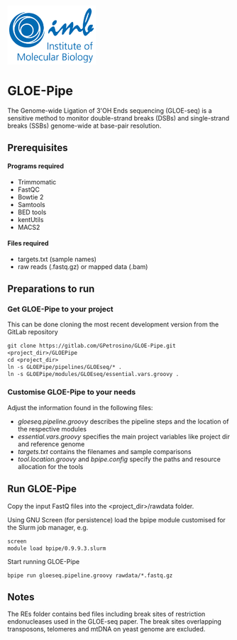 ![IMB-logo](resources/IMB_logo.png)

# GLOE-Pipe #

The Genome-wide Ligation of 3'OH Ends sequencing (GLOE-seq) is a sensitive method to monitor double-strand breaks (DSBs) and single-strand breaks (SSBs) genome-wide at base-pair resolution.

## Prerequisites ##
#### Programs required ####
- Trimmomatic
- FastQC
- Bowtie 2
- Samtools
- BED tools
- kentUtils
- MACS2

#### Files required ####
- targets.txt (sample names)
- raw reads (.fastq.gz) or mapped data (.bam)

## Preparations to run ##

### Get GLOE-Pipe to your project ###
This can be done cloning the most recent development version from the GitLab repository

    git clone https://gitlab.com/GPetrosino/GLOE-Pipe.git <project_dir>/GLOEPipe
    cd <project_dir>
    ln -s GLOEPipe/pipelines/GLOEseq/* . 
    ln -s GLOEPipe/modules/GLOEseq/essential.vars.groovy .  

### Customise GLOE-Pipe to your needs ###

Adjust the information found in the following files:

- *gloeseq.pipeline.groovy* describes the pipeline steps and the location of the respective modules
- *essential.vars.groovy* specifies the main project variables like project dir and reference genome 
- *targets.txt* contains the filenames and sample comparisons
- *tool.location.groovy* and *bpipe.config* specify the paths and resource allocation for the tools

## Run GLOE-Pipe ##

Copy the input FastQ files into the <project_dir>/rawdata folder.

Using GNU Screen (for persistence) load the bpipe module customised for the Slurm job manager, e.g.

    screen
    module load bpipe/0.9.9.3.slurm

Start running GLOE-Pipe 

    bpipe run gloeseq.pipeline.groovy rawdata/*.fastq.gz

## Notes ##

The REs folder contains bed files including break sites of restriction endonucleases used in the GLOE-seq paper.
The break sites overlapping transposons, telomeres and mtDNA on yeast genome are excluded.